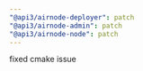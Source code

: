 ```yaml
---
"@api3/airnode-deployer": patch
"@api3/airnode-admin": patch
"@api3/airnode-node": patch
---
```


fixed cmake issue
